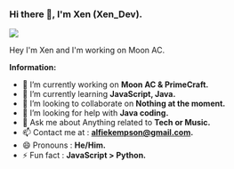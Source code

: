 

### Hi there 👋, I'm Xen (Xen_Dev).

![](https://visitors-badge.glitch.me/badge?page_id=Phantom6969.Phantom6969)

Hey I'm Xen and I'm working on Moon AC.

 **Information:**

- 🔭 I’m currently working on  **Moon AC & PrimeCraft.**
- 🌱 I’m currently learning  **JavaScript, Java.**
- 👯 I’m looking to collaborate on **Nothing at the moment.**
- 🤔 I’m looking for help with  **Java coding.**
- 💬 Ask me about  Anything related to **Tech or Music.**
- 📫 Contact me at :  **alfiekempson@gmail.com.**
- 😄 Pronouns :  **He/Him.**
- ⚡ Fun fact : **JavaScript > Python.**

